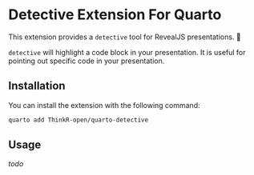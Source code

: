 # Detective Extension For Quarto

This extension provides a `detective` tool for RevealJS presentations. 🔎

`detective` will highlight a code block in your presentation. It is useful for pointing out specific code in your presentation.

## Installation

You can install the extension with the following command:

```bash
quarto add ThinkR-open/quarto-detective
```

## Usage

_todo_
